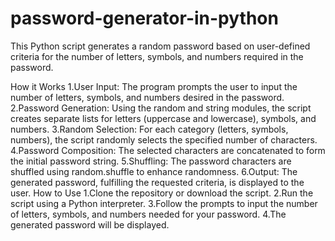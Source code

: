 # password-generator-in-python
This Python script generates a random password based on user-defined criteria for the number of letters, symbols, and numbers required in the password.

How it Works
1.User Input: The program prompts the user to input the number of letters, symbols, and numbers desired in the password.
2.Password Generation: Using the random and string modules, the script creates separate lists for letters (uppercase and lowercase), symbols, and numbers.
3.Random Selection: For each category (letters, symbols, numbers), the script randomly selects the specified number of characters.
4.Password Composition: The selected characters are concatenated to form the initial password string.
5.Shuffling: The password characters are shuffled using random.shuffle to enhance randomness.
6.Output: The generated password, fulfilling the requested criteria, is displayed to the user.
How to Use
1.Clone the repository or download the script.
2.Run the script using a Python interpreter.
3.Follow the prompts to input the number of letters, symbols, and numbers needed for your password.
4.The generated password will be displayed.
